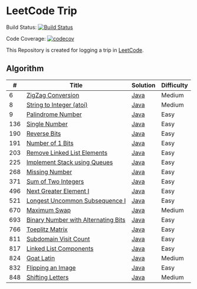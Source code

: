 # LeetCode Trip

Build Status: [![Build Status](https://travis-ci.org/0x12FD16B/leetcode.svg?branch=master)](https://travis-ci.org/0x12FD16B/leetcode)

Code Coverage: [![codecov](https://codecov.io/gh/0x12FD16B/leetcode/branch/master/graph/badge.svg)](https://codecov.io/gh/0x12FD16B/leetcode)

This Repository is created for logging a trip in [LeetCode](https://leetcode.com/).

## Algorithm

 | # | Title |  Solution | Difficulty |
 |---|-------|-----------|------------|
 |6|[ZigZag Conversion](https://leetcode.com/problems/zigzag-conversion/)|[Java](./leetcode-algorithm/src/main/java/cn/davidliu/leetcode/algorithms/zigZagConversion/Solution.java)| Medium |
 |8|[String to Integer (atoi)](https://leetcode.com/problems/string-to-integer-atoi/)|[Java](./leetcode-algorithm/src/main/java/cn/davidliu/leetcode/algorithms/stringToInteger/Solution.java)| Medium |
 |9|[Palindrome Number](https://leetcode.com/problems/palindrome-number/)|[Java](./leetcode-algorithm/src/main/java/cn/davidliu/leetcode/algorithms/palindromeNumber/Solution.java)| Easy |
 |136|[Single Number](https://leetcode.com/problems/single-number/)|[Java](./leetcode-algorithm/src/main/java/cn/davidliu/leetcode/algorithms/singleNumber/Solution.java)| Easy |
 |190|[Reverse Bits](https://leetcode.com/problems/reverse-bits/)|[Java](./leetcode-algorithm/src/main/java/cn/davidliu/leetcode/algorithms/reverseBits/Solution.java)| Easy |
 |191|[Number of 1 Bits](https://leetcode.com/problems/number-of-1-bits/)|[Java](./leetcode-algorithm/src/main/java/cn/davidliu/leetcode/algorithms/numberOf1Bits/Solution.java)| Easy |
 |203|[Remove Linked List Elements](https://leetcode.com/problems/remove-linked-list-elements/)|[Java](./leetcode-algorithm/src/main/java/cn/davidliu/leetcode/algorithms/removeLinkedListElements/Solution.java)| Easy |
 |225|[Implement Stack using Queues](https://leetcode.com/problems/implement-stack-using-queues/)|[Java](./leetcode-algorithm/src/main/java/cn/davidliu/leetcode/algorithms/implementStackUsingQueues/MyStack.java)| Easy |
 |268|[Missing Number](https://leetcode.com/problems/missing-number/)|[Java](./leetcode-algorithm/src/main/java/cn/davidliu/leetcode/algorithms/missingNumber/Solution.java)| Easy |
 |371|[Sum of Two Integers](https://leetcode.com/problems/sum-of-two-integers/)|[Java](./leetcode-algorithm/src/main/java/cn/davidliu/leetcode/algorithms/sumOfTwoIntegers/Solution.java)| Easy |
 |496|[Next Greater Element I](https://leetcode.com/problems/next-greater-element-i/)|[Java](./leetcode-algorithm/src/main/java/cn/davidliu/leetcode/algorithms/nextGreaterElementI/Solution.java)| Easy |
 |521|[Longest Uncommon Subsequence I](https://leetcode.com/problems/longest-uncommon-subsequence-i/)|[Java](./leetcode-algorithm/src/main/java/cn/davidliu/leetcode/algorithms/longestUncommonSubsequenceI/Solution.java)| Easy |
 |670|[Maximum Swap](https://leetcode.com/problems/maximum-swap/)|[Java](./leetcode-algorithm/src/main/java/cn/davidliu/leetcode/algorithms/maximumSwap/Solution.java)| Medium |
 |693|[Binary Number with Alternating Bits](https://leetcode.com/problems/binary-number-with-alternating-bits/)|[Java](./leetcode-algorithm/src/main/java/cn/davidliu/leetcode/algorithms/binaryNumberWithAlternatingBits/Solution.java) | Easy |
 |766|[Toeplitz Matrix](https://leetcode.com/problems/toeplitz-matrix/)|[Java](./leetcode-algorithm/src/main/java/cn/davidliu/leetcode/algorithms/toeplitzMatrix/Solution.java) | Easy |
 |811|[Subdomain Visit Count](https://leetcode.com/problems/subdomain-visit-count/)|[Java](./leetcode-algorithm/src/main/java/cn/davidliu/leetcode/algorithms/subdomainVisitCount/Solution.java)| Easy |
 |817|[Linked List Components](https://leetcode.com/problems/linked-list-components/)|[Java](./leetcode-algorithm/src/main/java/cn/davidliu/leetcode/algorithms/linkedListComponents/Solution.java)| Easy |
 |824|[Goat Latin](https://leetcode.com/problems/goat-latin/)|[Java](./leetcode-algorithm/src/main/java/cn/davidliu/leetcode/algorithms/goatLatin/Solution.java)|Medium|
 |832|[Flipping an Image](https://leetcode.com/problems/flipping-an-image/)|[Java](./leetcode-algorithm/src/main/java/cn/davidliu/leetcode/algorithms/flippingAnImage/Solution.java) | Easy |
 |848|[Shifting Letters](https://leetcode.com/problems/shifting-letters/)|[Java](./leetcode-algorithm/src/main/java/cn/davidliu/leetcode/algorithms/shiftingLetters/Solution.java) | Medium |
